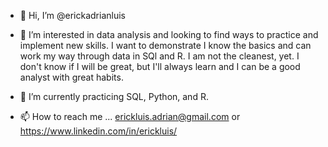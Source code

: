 - 👋 Hi, I’m @erickadrianluis
- 👀 I’m interested in data analysis and looking to find ways to practice and implement new skills. I want to demonstrate I know the basics and can work my way through data in SQl and R. I am not the cleanest, yet. I don't know if I will be great, but I'll always learn and I can be a good analyst with great habits. 
- 🌱 I’m currently practicing SQL, Python, and R. 

- 📫 How to reach me ... erickluis.adrian@gmail.com or https://www.linkedin.com/in/erickluis/

<!---
erickadrianluis/erickadrianluis is a ✨ special ✨ repository because its `README.md` (this file) appears on your GitHub profile.
You can click the Preview link to take a look at your changes.
--->
